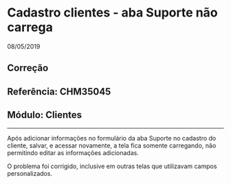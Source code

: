 # Cadastro clientes - aba Suporte não carrega
08/05/2019
## Correção
## Referência: CHM35045
## Módulo: Clientes
***
Após adicionar informações no formulário da aba Suporte no cadastro do cliente, salvar, e acessar novamente, a tela fica somente carregando, não permitindo editar as informações adicionadas.

O problema foi corrigido, inclusive em outras telas que utilizavam campos personalizados.